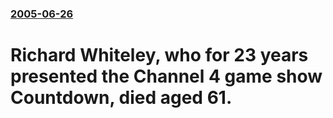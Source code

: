 ### [2005-06-26](/news/2005/06/26/index.md)

#  Richard Whiteley, who for 23 years presented the Channel 4 game show Countdown, died aged 61.



